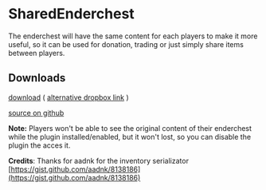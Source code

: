 SharedEnderchest
================

The enderchest will have the same content for each players to make it more useful, so it can be used for donation, trading or just simply share items between players.

Downloads
---------
[download](http://hangyas.net/downloads/?f=SharedEnderchest.jar) ( [alternative dropbox link](https://dl.dropboxusercontent.com/u/6900766/SharedEnderchest.jar) )

[source on github](https://github.com/hangyas/SharedEnderchest)

__Note:__ Players won't be able to see the original content of their enderchest while the plugin installed/enabled, but it won't lost, so you can disable the plugin the acces it.

__Credits__: Thanks for aadnk for the inventory serializator [https://gist.github.com/aadnk/8138186](https://gist.github.com/aadnk/8138186)